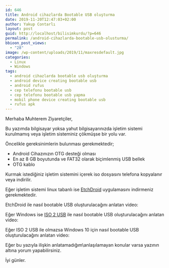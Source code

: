 ```yaml
---
id: 646
title: Android cihazlarda Bootable USB oluşturma
date: 2019-11-20T12:47:03+02:00
author: Yakup Contarlı
layout: post
guid: http://localhost/bilisimkurdu/?p=646
permalink: /android-cihazlarda-bootable-usb-olusturma/
bbioon_post_views:
  - "28"
image: /wp-content/uploads/2019/11/maxresdefault.jpg
categories:
  - Linux
  - Windows
tags:
  - android cihazlarda bootable usb oluşturma
  - android device creating bootable usb
  - android rufus
  - cep telefonu bootable usb
  - cep telefonu bootable usb yapma
  - mobil phone device creating bootable usb
  - rufus apk
---
```

Merhaba Muhterem Ziyaretçiler,

Bu yazımda bilgisayar yoksa yahut bilgisayarınızda işletim sistemi kurulmamış veya işletim sisteminiz çökmüşse bir yolu var.

<!--more-->

Öncelikle gereksinimlerin bulunması gerekmektedir;

  * Android Cihazınızın OTG desteği olması
  * En az 8 GB boyutunda ve FAT32 olarak biçimlenmiş USB bellek
  * OTG kablo

Kurmak istediğiniz işletim sistemini içerek iso dosyasını telefona kopyalanır veya indirilir.

Eğer işletim sistemi linux tabanlı ise <a rel="noreferrer noopener" aria-label="EtchDroid (yeni sekmede açılır)" href="https://play.google.com/store/apps/details?id=eu.depau.etchdroid" target="_blank">EtchDroid</a> uygulamasını indirmeniz gerekmektedir.

EtchDroid ile nasıl bootable USB oluşturulacağını anlatan video:<figure class="wp-block-embed-youtube wp-block-embed is-type-video is-provider-youtube wp-embed-aspect-4-3 wp-has-aspect-ratio">

<div class="wp-block-embed__wrapper">
</div></figure> 

Eğer Windows ise <a rel="noreferrer noopener" aria-label="ISO 2 USB (yeni sekmede açılır)" href="https://play.google.com/store/apps/details?id=com.mixapplications.iso2usb" target="_blank">ISO 2 USB</a> ile nasıl bootable USB oluşturulacağını anlatan video:<figure class="wp-block-embed-youtube wp-block-embed is-type-video is-provider-youtube wp-embed-aspect-4-3 wp-has-aspect-ratio">

<div class="wp-block-embed__wrapper">
</div></figure> 

Eğer ISO 2 USB ile olmazsa Windows 10 için nasıl bootable USB oluşturulacağını anlatan video:<figure class="wp-block-embed-youtube wp-block-embed is-type-video is-provider-youtube wp-embed-aspect-16-9 wp-has-aspect-ratio">

<div class="wp-block-embed__wrapper">
</div></figure> 

Eğer bu yazıyla ilişkin anlatamadığım\anlaşılamayan konular varsa yazının altına yorum yapabilirsiniz.

İyi günler.